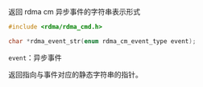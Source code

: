 返回 rdma cm 异步事件的字符串表示形式

``` c
#include <rdma/rdma_cmd.h>

char *rdma_event_str(enum rdma_cm_event_type event);
```

`event`：异步事件

返回指向与事件对应的静态字符串的指针。